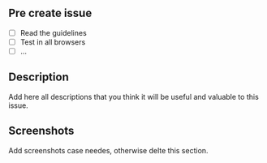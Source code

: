 ## Pre create issue

- [ ] Read the guidelines
- [ ] Test in all browsers
- [ ] ...

## Description

Add here all descriptions that you think it will be useful and valuable to this issue.

## Screenshots

Add screenshots case needes, otherwise delte this section.
